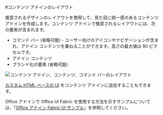 #<a name="layout-for-content-add-ins"></a>コンテンツ アドインのレイアウト

推奨されるデザインのレイアウトを使用して、見た目に統一感のあるコンテンツ アドインを作成します。コンテンツ アドインで推奨されるレイアウトには、次の要素が含まれます。 

- コマンド バー (省略可能) - ユーザー向けのアイコンやナビゲーションが含まれ、アドイン コンテンツを重ねることができます。高さの最大値は 80 ピクセルです。
- アドイン コンテンツ
- ブランド化の要素 (省略可能)

![コンテンツ アドイン、コンテンツ、コマンド バーのレイアウト](../../../images/layouts_content_v0.02.png)

[カスタム HTML ベースの UI](ui-elements.md#custom-HTML-based-UI) をコンテンツ アドインに追加することもできます。

Office アドインで Office UI Fabric を使用する方法を示すサンプルについては、「[Office アドイン Fabric UI サンプル](https://github.com/OfficeDev/Office-Add-in-Fabric-UI-Sample)」を参照してください。

<!-- Add sample template for content add-in and individual building blocks - Command Bar, Input, layout components. -->
